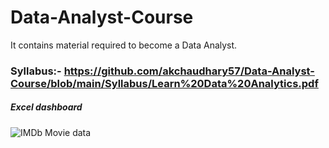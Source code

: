 # Data-Analyst-Course
It contains material required to become a Data Analyst.

### Syllabus:- https://github.com/akchaudhary57/Data-Analyst-Course/blob/main/Syllabus/Learn%20Data%20Analytics.pdf

##### Excel dashboard

![IMDb Movie data](https://github.com/akchaudhary57/Data-Analyst-Course/blob/main/image/IMDb%20Movie%20Data.gif)




